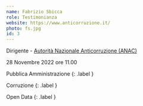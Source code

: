 ```yaml
---
name: Fabrizio Sbicca
role: Testimonianza
website: https://www.anticorruzione.it/
photo: fs.jpg
id: 3
---
```


Dirigente - [Autorità Nazionale Anticorruzione (ANAC)](https://www.anticorruzione.it/)


28 Novembre 2022 ore 11.00


Pubblica Amministrazione
{: .label }

Corruzione
{: .label }

Open Data
{: .label }
